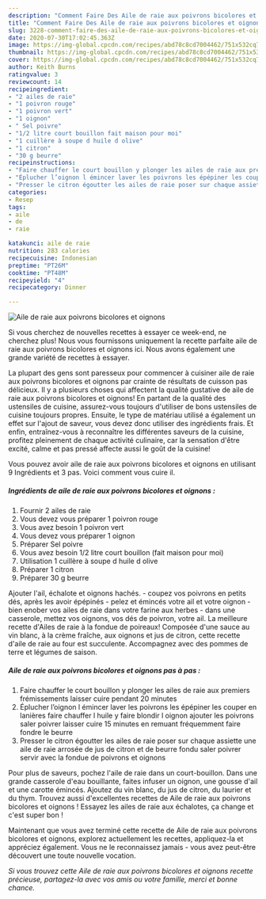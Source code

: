 ```yaml
---
description: "Comment Faire Des Aile de raie aux poivrons bicolores et oignons"
title: "Comment Faire Des Aile de raie aux poivrons bicolores et oignons"
slug: 3228-comment-faire-des-aile-de-raie-aux-poivrons-bicolores-et-oignons
date: 2020-07-30T17:02:45.363Z
image: https://img-global.cpcdn.com/recipes/abd78c8cd7004462/751x532cq70/aile-de-raie-aux-poivrons-bicolores-et-oignons-photo-principale-de-la-recette.jpg
thumbnail: https://img-global.cpcdn.com/recipes/abd78c8cd7004462/751x532cq70/aile-de-raie-aux-poivrons-bicolores-et-oignons-photo-principale-de-la-recette.jpg
cover: https://img-global.cpcdn.com/recipes/abd78c8cd7004462/751x532cq70/aile-de-raie-aux-poivrons-bicolores-et-oignons-photo-principale-de-la-recette.jpg
author: Keith Burns
ratingvalue: 3
reviewcount: 14
recipeingredient:
- "2 ailes de raie"
- "1 poivron rouge"
- "1 poivron vert"
- "1 oignon"
- " Sel poivre"
- "1/2 litre court bouillon fait maison pour moi"
- "1 cuillère à soupe d huile d olive"
- "1 citron"
- "30 g beurre"
recipeinstructions:
- "Faire chauffer le court bouillon y plonger les ailes de raie aux premiers frémissements laisser cuire pendant 20 minutes"
- "Éplucher l’oignon l émincer laver les poivrons les épépiner les couper en lanières faire chauffer l huile y faire blondir l oignon ajouter les poivrons saler poivrer laisser cuire 15 minutes en remuant fréquemment faire fondre le beurre"
- "Presser le citron égoutter les ailes de raie poser sur chaque assiette une aile de raie arrosée de jus de citron et de beurre fondu saler poivrer servir avec la fondue de poivrons et oignons"
categories:
- Resep
tags:
- aile
- de
- raie

katakunci: aile de raie 
nutrition: 283 calories
recipecuisine: Indonesian
preptime: "PT26M"
cooktime: "PT48M"
recipeyield: "4"
recipecategory: Dinner

---
```



![Aile de raie aux poivrons bicolores et oignons](https://img-global.cpcdn.com/recipes/abd78c8cd7004462/751x532cq70/aile-de-raie-aux-poivrons-bicolores-et-oignons-photo-principale-de-la-recette.jpg)

Si vous cherchez de nouvelles recettes à essayer ce week-end, ne cherchez plus! Nous vous fournissons uniquement la recette parfaite aile de raie aux poivrons bicolores et oignons ici. Nous avons également une grande variété de recettes à essayer.

La plupart des gens sont paresseux pour commencer à cuisiner aile de raie aux poivrons bicolores et oignons par crainte de résultats de cuisson pas délicieux. Il y a plusieurs choses qui affectent la qualité gustative de aile de raie aux poivrons bicolores et oignons! En partant de la qualité des ustensiles de cuisine, assurez-vous toujours d'utiliser de bons ustensiles de cuisine toujours propres. Ensuite, le type de matériau utilisé a également un effet sur l'ajout de saveur, vous devez donc utiliser des ingrédients frais. Et enfin, entraînez-vous à reconnaître les différentes saveurs de la cuisine, profitez pleinement de chaque activité culinaire, car la sensation d'être excité, calme et pas pressé affecte aussi le goût de la cuisine!

<!--inarticleads1-->

Vous pouvez avoir aile de raie aux poivrons bicolores et oignons en utilisant 9 Ingrédients et 3 pas. Voici comment vous cuire il.

##### Ingrédients de aile de raie aux poivrons bicolores et oignons :

1. Fournir 2 ailes de raie
1. Vous devez vous préparer 1 poivron rouge
1. Vous avez besoin 1 poivron vert
1. Vous devez vous préparer 1 oignon
1. Préparer  Sel poivre
1. Vous avez besoin 1/2 litre court bouillon (fait maison pour moi)
1. Utilisation 1 cuillère à soupe d huile d olive
1. Préparer 1 citron
1. Préparer 30 g beurre


Ajouter l&#39;ail, échalote et oignons hachés. - coupez vos poivrons en petits dés, après les avoir épépinés - pelez et émincés votre ail et votre oignon - bien enober vos ailes de raie dans votre farine aux herbes - dans une casserole, mettez vos oignons, vos dés de poivron, votre ail. La meilleure recette d&#39;Ailes de raie à la fondue de poireaux! Composée d&#39;une sauce au vin blanc, à la crème fraîche, aux oignons et jus de citron, cette recette d&#39;aile de raie au four est succulente. Accompagnez avec des pommes de terre et légumes de saison. 

<!--inarticleads2-->

##### Aile de raie aux poivrons bicolores et oignons pas à pas :

1. Faire chauffer le court bouillon y plonger les ailes de raie aux premiers frémissements laisser cuire pendant 20 minutes
1. Éplucher l’oignon l émincer laver les poivrons les épépiner les couper en lanières faire chauffer l huile y faire blondir l oignon ajouter les poivrons saler poivrer laisser cuire 15 minutes en remuant fréquemment faire fondre le beurre
1. Presser le citron égoutter les ailes de raie poser sur chaque assiette une aile de raie arrosée de jus de citron et de beurre fondu saler poivrer servir avec la fondue de poivrons et oignons


Pour plus de saveurs, pochez l&#39;aile de raie dans un court-bouillon. Dans une grande casserole d&#39;eau bouillante, faites infuser un oignon, une gousse d&#39;ail et une carotte émincés. Ajoutez du vin blanc, du jus de citron, du laurier et du thym. Trouvez aussi d&#39;excellentes recettes de Aile de raie aux poivrons bicolores et oignons ! Essayez les ailes de raie aux échalotes, ça change et c&#39;est super bon ! 

<!--inarticleads1-->

<p>
Maintenant que vous avez terminé cette recette de Aile de raie aux poivrons bicolores et oignons, explorez actuellement les recettes, appliquez-la et appréciez également. Vous ne le reconnaissez jamais - vous avez peut-être découvert une toute nouvelle vocation.
</p>

<p>
<i>Si vous trouvez cette Aile de raie aux poivrons bicolores et oignons recette précieuse, partagez-la avec vos amis ou votre famille, merci et bonne chance.</i>
</p>
